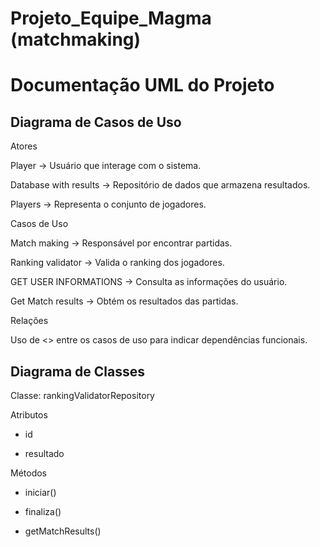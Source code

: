 # Projeto_Equipe_Magma (matchmaking)
# Documentação UML do Projeto
## Diagrama de Casos de Uso
Atores

Player → Usuário que interage com o sistema.

Database with results → Repositório de dados que armazena resultados.

Players → Representa o conjunto de jogadores.

Casos de Uso

Match making → Responsável por encontrar partidas.

Ranking validator → Valida o ranking dos jogadores.

GET USER INFORMATIONS → Consulta as informações do usuário.

Get Match results → Obtém os resultados das partidas.

Relações

Uso de <<includes>> entre os casos de uso para indicar dependências funcionais.

## Diagrama de Classes
Classe: rankingValidatorRepository

Atributos

- id

- resultado

Métodos

+ iniciar()

+ finaliza()

+ getMatchResults()
